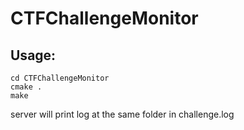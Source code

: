 # CTFChallengeMonitor

## Usage:
```shell
cd CTFChallengeMonitor  
cmake .  
make
```

server will print log at the same folder in challenge.log
